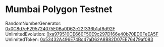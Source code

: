 # Mumbai Polygon Testnet
RandomNumberGenerator: [0x0C8d7eF295724075E0Ba0D62e22f336b1af8d92F](https://mumbai.polygonscan.com/address/0x0C8d7eF295724075E0Ba0D62e22f336b1af8d92F)  
UnlimitedEvolution: [0xa979510CE660F50E9c297D166e40b70ED0FeEA5F](https://mumbai.polygonscan.com/address/0xa979510CE660F50E9c297D166e40b70ED0FeEA5F)
UnlimitedToken: [0x53432A496E74Bc47aD62A8B82D07EE76479af083](https://mumbai.polygonscan.com/address/0x53432A496E74Bc47aD62A8B82D07EE76479af083)